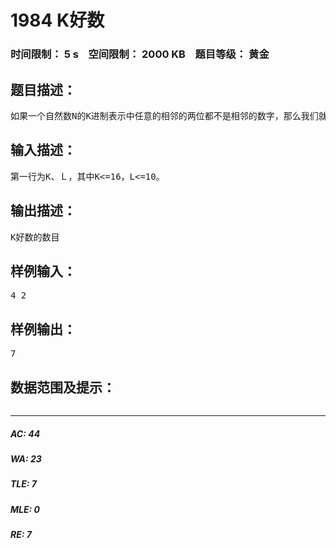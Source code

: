 # 1984 K好数   
### 时间限制： 5 s&nbsp;&nbsp;&nbsp;&nbsp;空间限制： 2000 KB&nbsp;&nbsp;&nbsp;&nbsp;题目等级： 黄金  
## 题目描述：  

<pre>
如果一个自然数N的K进制表示中任意的相邻的两位都不是相邻的数字，那么我们就说这个数是K好数。求L位K进制数中K好数的数目。例如K = 4，L = 2的时候，所有K好数为11、13、20、22、30、31、33 共7个。给定K、L，求L位K好数的数目。
</pre>
  
  
## 输入描述：  

<pre>
第一行为K、Ｌ，其中K<=16，L<=10。
</pre>
  
  
## 输出描述：  

<pre>
K好数的数目
</pre>
  
  
## 样例输入：  

<pre>
4 2
</pre>
  
  
## 样例输出：  

<pre>
7
</pre>
  
  
## 数据范围及提示：  

<pre>
</pre>
  
  
***  

##### AC: 44  
##### WA: 23  
##### TLE: 7  
##### MLE: 0  
##### RE: 7  
